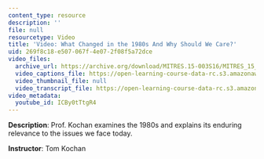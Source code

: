 ```yaml
---
content_type: resource
description: ''
file: null
resourcetype: Video
title: 'Video: What Changed in the 1980s And Why Should We Care?'
uid: 269f8c18-e507-067f-4e07-2f08f5a72dce
video_files:
  archive_url: https://archive.org/download/MITRES.15-003S16/MITRES_15_003S16_3-1-2_360p.mp4
  video_captions_file: https://open-learning-course-data-rc.s3.amazonaws.com/res-15-003-shaping-the-future-of-work-15-662x-spring-2016/8cfb5c40081253a790b0ad427968bf1c_ICBy0tTtgR4.vtt
  video_thumbnail_file: null
  video_transcript_file: https://open-learning-course-data-rc.s3.amazonaws.com/res-15-003-shaping-the-future-of-work-15-662x-spring-2016/931efc5c3230ff2fbd9f33fc8bad38e6_ICBy0tTtgR4.pdf
video_metadata:
  youtube_id: ICBy0tTtgR4
---
```


**Description**: Prof. Kochan examines the 1980s and explains its enduring relevance to the issues we face today.

**Instructor**: Tom Kochan